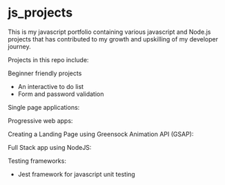 # js_projects

This is my javascript portfolio containing various javascript and Node.js projects that has contributed to my growth and upskilling of my developer journey.

Projects in this repo include:

Beginner friendly projects
- An interactive to do list 
- Form and password validation 


Single page applications: 

Progressive web apps:

Creating a Landing Page using Greensock Animation API (GSAP):

Full Stack app using NodeJS:

Testing frameworks:
- Jest framework for javascript unit testing
